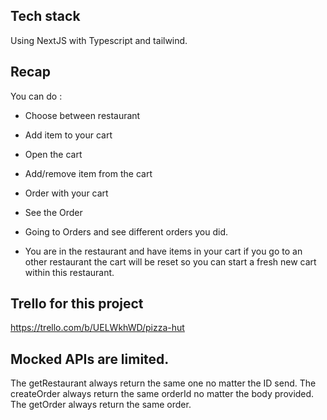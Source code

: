 ## Tech stack
Using NextJS with Typescript and tailwind.


## Recap
You can do : 
- Choose between restaurant
- Add item to your cart
- Open the cart 
- Add/remove item from the cart
- Order with your cart
- See the Order
- Going to Orders and see different orders you did.


- You are in the restaurant and have items in your cart if you go to an other restaurant the cart will be reset so you can start a fresh new cart within this restaurant.

## Trello for this project 
https://trello.com/b/UELWkhWD/pizza-hut

## Mocked APIs are limited. 
The getRestaurant always return the same one no matter the ID send.
The createOrder always return the same orderId no matter the body provided.
The getOrder always return the same order.